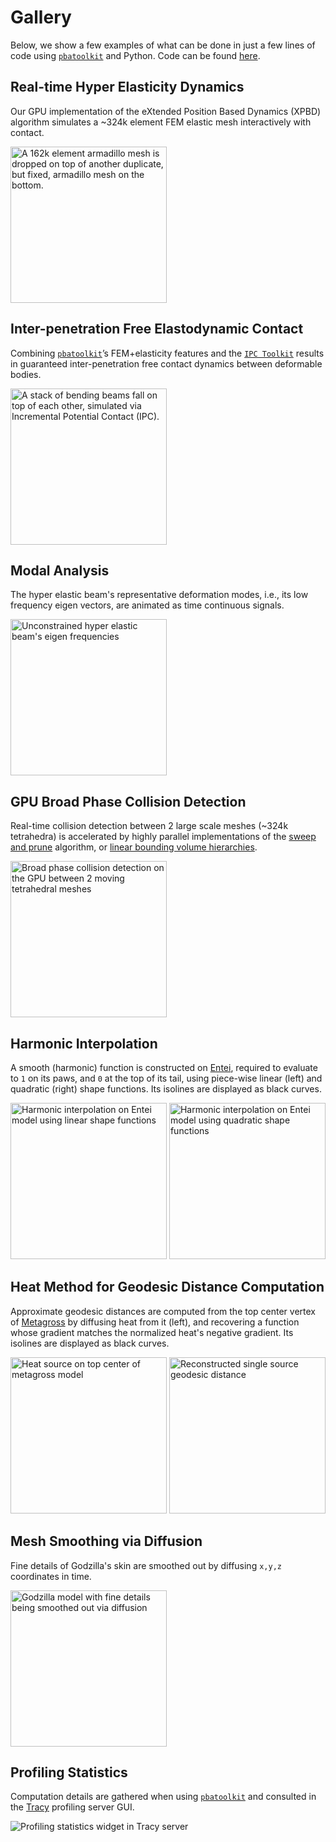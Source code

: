 # Gallery

Below, we show a few examples of what can be done in just a few lines of code using [`pbatoolkit`](https://pypi.org/project/pbatoolkit/) and Python. Code can be found [here](../examples/index.md).

## Real-time Hyper Elasticity Dynamics

Our GPU implementation of the eXtended Position Based Dynamics (XPBD) algorithm simulates a ~324k element FEM elastic mesh interactively with contact.

<p float="left">
    <img src="../_static/imgs/gpu.xpbd.bvh.gif" width="250" alt="A 162k element armadillo mesh is dropped on top of another duplicate, but fixed, armadillo mesh on the bottom." />
</p>

## Inter-penetration Free Elastodynamic Contact

Combining [`pbatoolkit`](https://pypi.org/project/pbatoolkit/)’s FEM+elasticity features and the [`IPC Toolkit`](https://ipctk.xyz/) results in guaranteed inter-penetration free contact dynamics between deformable bodies.

<p float="left">
    <img src="../_static/imgs/ipc.bar.stacks.gif" width="250" alt="A stack of bending beams fall on top of each other, simulated via Incremental Potential Contact (IPC)." />
</p>

## Modal Analysis

The hyper elastic beam's representative deformation modes, i.e., its low frequency eigen vectors, are animated as time continuous signals.

<p float="left">
    <img src="../_static/imgs/beam.modes.gif" width="250" alt="Unconstrained hyper elastic beam's eigen frequencies" />
</p>

## GPU Broad Phase Collision Detection

Real-time collision detection between 2 large scale meshes (~324k tetrahedra) is accelerated by highly parallel implementations of the [sweep and prune](https://en.wikipedia.org/wiki/Sweep_and_prune) algorithm, or [linear bounding volume hierarchies](https://research.nvidia.com/sites/default/files/pubs/2012-06_Maximizing-Parallelism-in/karras2012hpg_paper.pdf).

<p float="left">
    <img src="../_static/imgs/gpu.broadphase.gif" width="250" alt="Broad phase collision detection on the GPU between 2 moving tetrahedral meshes" />
</p>

## Harmonic Interpolation

A smooth (harmonic) function is constructed on [Entei](https://bulbapedia.bulbagarden.net/wiki/Entei_(Pok%C3%A9mon)), required to evaluate to `1` on its paws, and `0` at the top of its tail, using piece-wise linear (left) and quadratic (right) shape functions. Its isolines are displayed as black curves.

<p float="left">
  <img src="../_static/imgs/entei.harmonic.interpolation.order.1.png" width="250" alt="Harmonic interpolation on Entei model using linear shape functions" />
  <img src="../_static/imgs/entei.harmonic.interpolation.order.2.png" width="250" alt="Harmonic interpolation on Entei model using quadratic shape functions" /> 
</p>

## Heat Method for Geodesic Distance Computation

Approximate geodesic distances are computed from the top center vertex of [Metagross](https://bulbapedia.bulbagarden.net/wiki/Metagross_(Pok%C3%A9mon)) by diffusing heat from it (left), and recovering a function whose gradient matches the normalized heat's negative gradient. Its isolines are displayed as black curves.

<p float="left">
  <img src="../_static/imgs/metagross.heat.source.png" width="250" alt="Heat source on top center of metagross model" />
  <img src="../_static/imgs/metagross.heat.geodesics.png" width="250" alt="Reconstructed single source geodesic distance" /> 
</p>

## Mesh Smoothing via Diffusion

Fine details of Godzilla's skin are smoothed out by diffusing `x,y,z` coordinates in time.

<p float="left">
    <img src="../_static/imgs/godzilla.diffusion.smoothing.gif" width="250" alt="Godzilla model with fine details being smoothed out via diffusion" />
</p>

## Profiling Statistics

Computation details are gathered when using [`pbatoolkit`](https://pypi.org/project/pbatoolkit/) and consulted in the [Tracy](https://github.com/wolfpld/tracy) profiling server GUI.

<p float="left">
    <img src="../_static/imgs/profiling.statistics.png" alt="Profiling statistics widget in Tracy server" />
</p>
